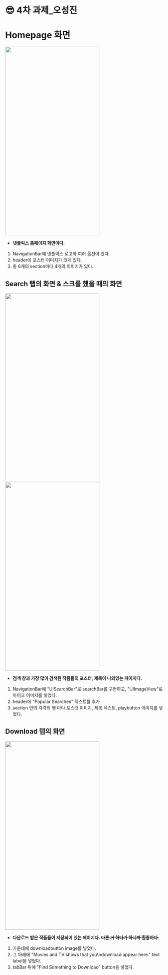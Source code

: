 😎 4차 과제_오성진
===============

Homepage 화면
============
<img src="https://github.com/2nd-PARD-iOS-PART/iOS_SungJinOh/assets/103707815/71ee69fa-dc56-46e8-8d7f-1dc5bec890db" width="300" height="600">

* **넷플릭스 홈페이지 화면이다.**
1. NavigationBar에 넷플릭스 로고와 여러 옵션이 있다.
2. header에 포스터 이미지가 크게 있다.
3. 총 6개의 section마다 4개의 이미지가 있다.


Search 탭의 화면 & 스크롤 했을 때의 화면
-------------

<img src="https://github.com/2nd-PARD-iOS-PART/iOS_SungJinOh/assets/103707815/961b9599-acb5-470a-b6a5-2c1d1fa448c5" width="300" height="600">

<img src="https://github.com/2nd-PARD-iOS-PART/iOS_SungJinOh/assets/103707815/14ade077-0207-4f71-a233-40b6ef4ba18a" width="300" height="600">


* **검색 창과 가장 많이 검색된 작품들의 포스터, 제목이 나와있는 페이지다.**

1. NavigationBar에 "UISearchBar"로 searchBar를 구현하고, "UIImageView"로 마이크 이미지를 넣었다.
2. header에 "Popular Searches" 텍스트를 추가
3. section 안의 각각의 행 마다 포스터 이미지, 제목 텍스트, playbutton 이미지를 넣었다.


Download 탭의 화면
-------------

<img src="https://github.com/2nd-PARD-iOS-PART/iOS_SungJinOh/assets/103707815/7f18f515-2d78-4fe2-8f5c-1ba376ed0abd" width="300" height="600">


* **다운로드 받은 작품들이 저장되어 있는 페이지다.    ~~다른 거 하다가 하니까 힐링이다.~~**

1. 가운데에 downloadbutton image를 넣었다.
2. 그 아래에 "Movies and TV shows that you\ndownload appear here." text label을 넣었다.
3. tabBar 위에 "Find Something to Download" button을 넣었다.
